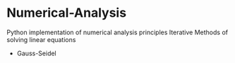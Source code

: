 # Numerical-Analysis
Python implementation of numerical analysis principles
Iterative Methods of solving linear equations
* Gauss-Seidel
